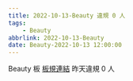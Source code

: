 ```yaml
---
title: 2022-10-13-Beauty 違規 0 人
tags:
    - Beauty
abbrlink: 2022-10-13-Beauty
date: Beauty-2022-10-13 12:00:00
---
```

Beauty 板 [板規連結](https://www.ptt.cc/bbs/Beauty/M.1630069980.A.84B.html)
昨天違規 0 人
